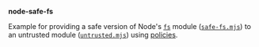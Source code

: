 **node-safe-fs**

Example for providing a safe version of Node's [`fs`](https://nodejs.org/dist/latest-v17.x/docs/api/fs.html) module ([`safe-fs.mjs`](safe-fs.mjs)) to an untrusted module ([`untrusted.mjs`](untrusted.mjs)) using [policies](https://nodejs.org/dist/latest-v17.x/docs/api/policy.html).
